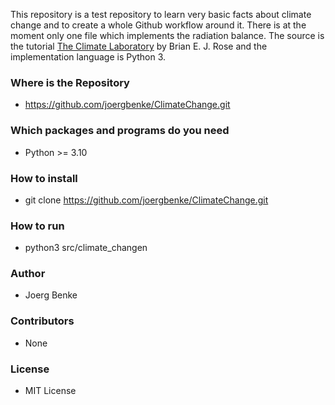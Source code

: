 This repository is a test repository to learn very basic facts about climate change and
to create a whole Github workflow around it. There is at the moment only one file
which implements the radiation balance. The source is the tutorial [The Climate Laboratory](https://brian-rose.github.io/ClimateLaboratoryBook/home.html) by Brian E. J. Rose and the implementation language is Python 3.

### Where is the Repository
  - https://github.com/joergbenke/ClimateChange.git

### Which packages and programs do you need
  - Python >= 3.10
	 
### How to install
  - git clone https://github.com/joergbenke/ClimateChange.git

### How to run
  - python3 src/climate_changen

### Author
  - Joerg Benke

### Contributors
  - None

### License
  - MIT License